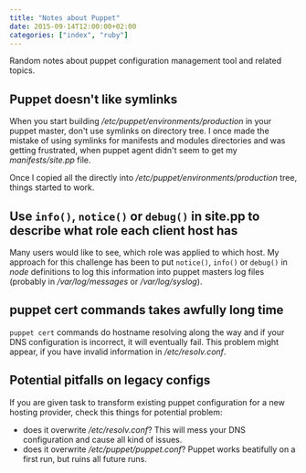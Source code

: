 ```yaml
---
title: "Notes about Puppet"
date: 2015-09-14T12:00:00+02:00
categories: ["index", "ruby"]
---
```

Random notes about puppet configuration management tool and related topics.

## Puppet doesn't like symlinks

When you start building _/etc/puppet/environments/production_ in your puppet master, don't use symlinks on directory tree. I once made the mistake of using symlinks for manifests and modules directories and was getting frustrated, when puppet agent didn't seem to get my _manifests/site.pp_ file.

Once I copied all the directly into _/etc/puppet/environments/production_ tree, things started to work.

## Use `info()`, `notice()` or `debug()` in site.pp to describe what role each client host has

Many users would like to see, which role was applied to which host. 
My approach for this challenge has been to put `notice()`, `info()` or `debug()` in _node_ definitions to log this information into puppet masters log files (probably in _/var/log/messages_ or _/var/log/syslog_).

## puppet cert commands takes awfully long time

`puppet cert` commands do hostname resolving along the way and if your DNS configuration is incorrect, it will eventually fail. This problem might appear, if you have invalid information in _/etc/resolv.conf_.

## Potential pitfalls on legacy configs

If you are given task to transform existing puppet configuration for a new hosting provider, check this things for potential problem:

* does it overwrite _/etc/resolv.conf_?
This will mess your DNS configuration and cause all kind of issues.</li>
* does it overwrite _/etc/puppet/puppet.conf_?
Puppet works beatifully on a first run, but ruins all future runs.
